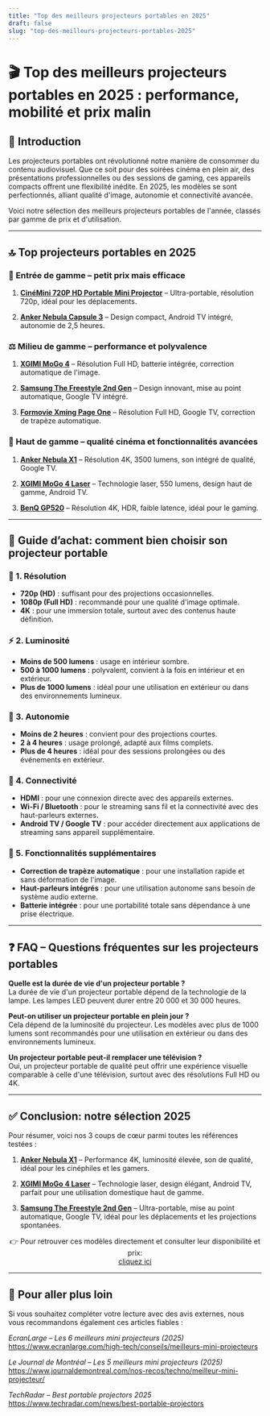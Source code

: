 ```yaml
---
title: "Top des meilleurs projecteurs portables en 2025"
draft: false
slug: "top-des-meilleurs-projecteurs-portables-2025"
---
```


# 🎬 Top des meilleurs projecteurs portables en 2025 : performance, mobilité et prix malin

## 🎯 Introduction

Les projecteurs portables ont révolutionné notre manière de consommer du contenu audiovisuel. Que ce soit pour des soirées cinéma en plein air, des présentations professionnelles ou des sessions de gaming, ces appareils compacts offrent une flexibilité inédite. En 2025, les modèles se sont perfectionnés, alliant qualité d'image, autonomie et connectivité avancée.

Voici notre sélection des meilleurs projecteurs portables de l'année, classés par gamme de prix et d'utilisation.

---

## 🔝 Top projecteurs portables en 2025

### 💸 Entrée de gamme – petit prix mais efficace

1. **[CinéMini 720P HD Portable Mini Projector](https://amzn.to/4n1KNwj)** – Ultra-portable, résolution 720p, idéal pour les déplacements.

2. **[Anker Nebula Capsule 3](https://amzn.to/4n1KNwj)** – Design compact, Android TV intégré, autonomie de 2,5 heures.

### ⚖️ Milieu de gamme – performance et polyvalence

1. **[XGIMI MoGo 4](https://amzn.to/4n1KNwj)** – Résolution Full HD, batterie intégrée, correction automatique de l'image.

2. **[Samsung The Freestyle 2nd Gen](https://amzn.to/4n1KNwj)** – Design innovant, mise au point automatique, Google TV intégré.

3. **[Formovie Xming Page One](https://amzn.to/4n1KNwj)** – Résolution Full HD, Google TV, correction de trapèze automatique.

### 🚀 Haut de gamme – qualité cinéma et fonctionnalités avancées

1. **[Anker Nebula X1](https://amzn.to/4n1KNwj)** – Résolution 4K, 3500 lumens, son intégré de qualité, Google TV.

2. **[XGIMI MoGo 4 Laser](https://amzn.to/4n1KNwj)** – Technologie laser, 550 lumens, design haut de gamme, Android TV.

3. **[BenQ GP520](https://amzn.to/4n1KNwj)** – Résolution 4K, HDR, faible latence, idéal pour le gaming.

---

## 🛒 Guide d’achat: comment bien choisir son projecteur portable

### 🔌 1. Résolution

- **720p (HD)** : suffisant pour des projections occasionnelles.
- **1080p (Full HD)** : recommandé pour une qualité d'image optimale.
- **4K** : pour une immersion totale, surtout avec des contenus haute définition.

### ⚡ 2. Luminosité

- **Moins de 500 lumens** : usage en intérieur sombre.
- **500 à 1000 lumens** : polyvalent, convient à la fois en intérieur et en extérieur.
- **Plus de 1000 lumens** : idéal pour une utilisation en extérieur ou dans des environnements lumineux.

### 🔋 3. Autonomie

- **Moins de 2 heures** : convient pour des projections courtes.
- **2 à 4 heures** : usage prolongé, adapté aux films complets.
- **Plus de 4 heures** : idéal pour des sessions prolongées ou des événements en extérieur.

### 📡 4. Connectivité

- **HDMI** : pour une connexion directe avec des appareils externes.
- **Wi-Fi / Bluetooth** : pour le streaming sans fil et la connectivité avec des haut-parleurs externes.
- **Android TV / Google TV** : pour accéder directement aux applications de streaming sans appareil supplémentaire.

### 🧰 5. Fonctionnalités supplémentaires

- **Correction de trapèze automatique** : pour une installation rapide et sans déformation de l'image.
- **Haut-parleurs intégrés** : pour une utilisation autonome sans besoin de système audio externe.
- **Batterie intégrée** : pour une portabilité totale sans dépendance à une prise électrique.

---

## ❓ FAQ – Questions fréquentes sur les projecteurs portables

**Quelle est la durée de vie d'un projecteur portable ?**  
La durée de vie d'un projecteur portable dépend de la technologie de la lampe. Les lampes LED peuvent durer entre 20 000 et 30 000 heures.

**Peut-on utiliser un projecteur portable en plein jour ?**  
Cela dépend de la luminosité du projecteur. Les modèles avec plus de 1000 lumens sont recommandés pour une utilisation en extérieur ou dans des environnements lumineux.

**Un projecteur portable peut-il remplacer une télévision ?**  
Oui, un projecteur portable de qualité peut offrir une expérience visuelle comparable à celle d'une télévision, surtout avec des résolutions Full HD ou 4K.

---

## ✅ Conclusion: notre sélection 2025

Pour résumer, voici nos 3 coups de cœur parmi toutes les références testées :

1. **[Anker Nebula X1](https://amzn.to/4n1KNwj)** – Performance 4K, luminosité élevée, son de qualité, idéal pour les cinéphiles et les gamers.

2. **[XGIMI MoGo 4 Laser](https://amzn.to/4n1KNwj)** – Technologie laser, design élégant, Android TV, parfait pour une utilisation domestique haut de gamme.

3. **[Samsung The Freestyle 2nd Gen](https://amzn.to/4n1KNwj)** – Ultra-portable, mise au point automatique, Google TV, idéal pour les déplacements et les projections spontanées.

<p style="text-align:center;">
👉 Pour retrouver ces modèles directement et consulter leur disponibilité et prix:<br>
<a href="https://amzn.to/4n1KNwj" target="_blank">cliquez ici</a>
</p>

---

## 🔗 Pour aller plus loin

Si vous souhaitez compléter votre lecture avec des avis externes, nous vous recommandons également ces articles fiables :

*EcranLarge – Les 6 meilleurs mini projecteurs (2025)*  
https://www.ecranlarge.com/high-tech/conseils/meilleurs-mini-projecteurs

*Le Journal de Montréal – Les 5 meilleurs mini projecteurs (2025)*  
https://www.journaldemontreal.com/nos-recos/techno/meilleur-mini-projecteur/

*TechRadar – Best portable projectors 2025*  
https://www.techradar.com/news/best-portable-projectors
